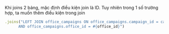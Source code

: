 Khi joins 2 bảng, mặc định điều kiện join là ID.
Tuy nhiên trong 1 số trường hợp, ta muốn thêm điều kiện trong join
```ruby
.joins("LEFT JOIN office_campaigns ON office_campaigns.campaign_id = campaigns.id
      AND office_campaigns.office_id = #{office_id}")
```
